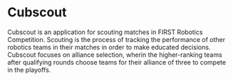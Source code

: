 # Cubscout
Cubscout is an application for scouting matches in FIRST Robotics Competition. Scouting is the process of tracking the performance of other robotics teams in their matches in order to make educated decisions. Cubscout focuses on alliance selection, wherin the higher-ranking teams after qualifying rounds choose teams for their alliance of three to compete in the playoffs.

